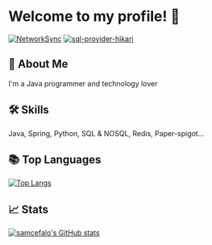 # Welcome to my profile! 👋

[![NetworkSync](https://img.shields.io/github/watchers/samcefalo/NetworkSync?label=NetworkSync&style=social)](https://github.com/samcefalo/NetworkSync)
[![sql-provider-hikari](https://img.shields.io/github/watchers/samcefalo/sql-provider-hikari?label=sql-provider-hikari&style=social)](https://github.com/samcefalo/sql-provider-hikari)


## 🚀 About Me
I'm a Java programmer and technology lover

## 🛠 Skills
Java, Spring, Python, SQL & NOSQL, Redis, Paper-spigot...

## :books: Top Languages
[![Top Langs](https://github-readme-stats.vercel.app/api/top-langs/?username=samcefalo&theme=dark&hide=python)](https://github.com/samcefalo/)

## :chart_with_upwards_trend: Stats
[![samcefalo's GitHub stats](https://github-readme-stats.vercel.app/api?username=samcefalo&count_private=true&theme=dark)](https://github.com/samcefalo/)

